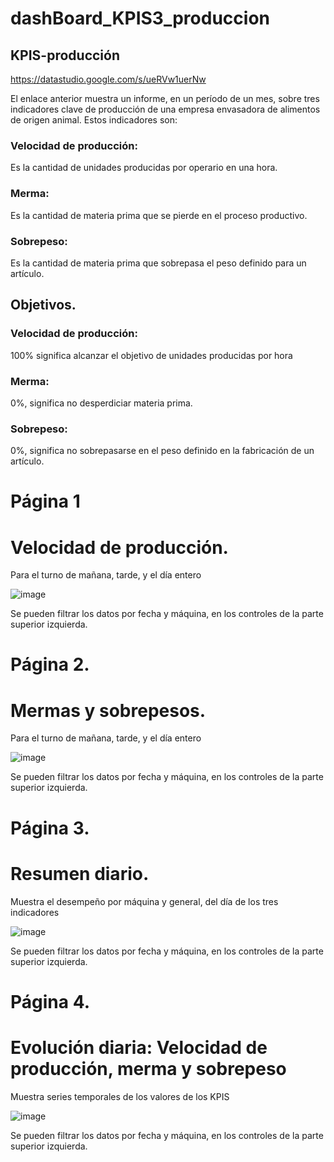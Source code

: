 # dashBoard_KPIS3_produccion
## KPIS-producción

https://datastudio.google.com/s/ueRVw1uerNw

El enlace anterior muestra un informe, en un período de un mes, sobre tres indicadores clave de producción de una empresa envasadora de alimentos de origen animal. Estos indicadores son:

### Velocidad de producción: 
  Es la cantidad de unidades producidas por operario en una hora. 

### Merma: 
  Es la cantidad de materia prima que se pierde en el proceso productivo. 

### Sobrepeso: 
  Es la cantidad de materia prima que sobrepasa el peso definido para un artículo.

## Objetivos.

### Velocidad de producción: 
  100% significa alcanzar el objetivo de unidades producidas por hora

### Merma: 
  0%, significa no desperdiciar materia prima. 

### Sobrepeso: 
  0%, significa no sobrepasarse en el peso definido en la fabricación de un artículo.


# Página 1
# Velocidad de producción.
Para el turno de mañana, tarde, y el día entero

![image](https://user-images.githubusercontent.com/70723081/134191816-b4804fa4-a091-4675-83a0-0c8667627512.png)

Se pueden filtrar los datos por fecha y máquina, en los controles de la parte superior izquierda.





# Página 2.
# Mermas y sobrepesos. 
Para el turno de mañana, tarde, y el día entero	


![image](https://user-images.githubusercontent.com/70723081/134189963-5019bc56-28d1-4e4e-a034-013bd0d14136.png)


Se pueden filtrar los datos por fecha y máquina, en los controles de la parte superior izquierda.



# Página 3.
# Resumen diario.

Muestra el desempeño por máquina y general, del día de los tres indicadores

![image](https://user-images.githubusercontent.com/70723081/134190432-dbed5137-a56f-4b76-ac1d-46d6a672cfe7.png)

Se pueden filtrar los datos por fecha y máquina, en los controles de la parte superior izquierda.


# Página 4.
# Evolución diaria: Velocidad de producción, merma y sobrepeso
Muestra series temporales de los valores de los KPIS


![image](https://user-images.githubusercontent.com/70723081/134190848-7817da1b-5cf0-4252-9218-20f48141d4a4.png)


Se pueden filtrar los datos por fecha y máquina, en los controles de la parte superior izquierda.
